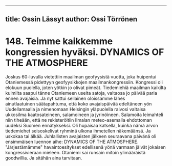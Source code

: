 
---
title: Ossin Lässyt
author: Ossi Törrönen
---

    
# 148. Teimme kaikkemme kongressien hyväksi. DYNAMICS OF THE ATMOSPHERE

Joskus 60-luvulla vietettiin maailman geofyysistä vuotta, joka huipentui Otaniemessä pidettyyn geofyysikkojen 
maailmankongressiin. Kongressi oli elokuun puolella, joten yötkin jo olivat pimeät. Tiedemiehiä maailman kaikilta kulmilta 
saapui tänne Otaniemeen useita satoja, valtaosa jo päivää paria ennen avajaisia. Ja nyt sattui sellainen oloissamme lähes	
ainutlaatuinen säätapahtuma, että koko avajaispäivää edeltäneen yön Uudellamaalla ja nimenomaan Helsingin yläpuolella 
raivosi valtaisa ukkosilma kaatosateineen, salamoineen ja jyrinöineen. Salamoita leimahteli niin tiheään, että ne rekisteröitiin
Ilmalan meteo-asemalla ehdottoman uudeksi Suomen ennätykseksi. Oli hupaisaa katsella, kuinka nämä arvon tiedemiehet 
seisoskelivat ryhminä ulkona ihmetellen näkemäänsä. Ja uskokaa tai älkää. Juhlallisten avajaisten jälkeen seuraavana päivänä 
oli ensimmäisen luennon aihe: DYNAMICS OF THE ATMOSPHERE. "Järjestämämme" havaintoesitykset edellisenä yönä 
varmaan jäivät jokaisen kongressivieraan mieleen. Otaniemi sai runsain mitoin  ylimääräistä goodwillia. Ja sitähän aina 
tarvitaan.
